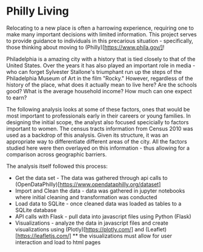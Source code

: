 # Philly Living

Relocating to a new place is often a harrowing experience, requiring one to make many important decisions with limited information. This project serves to provide guidance to individuals in this precarious situation - specifically, those thinking about moving to (Philly)[https://www.phila.gov/]!

Philadelphia is a amazing city with a history that is tied closely to that of the United States. Over the years it has also played an important role in media - who can forget Sylvester Stallone's triumphant run up the steps of the Philadelphia Museum of Art in the film "Rocky." However, regardless of the history of the place, what does it actually mean to live here? Are the schools good? What is the average household income? How much can one expect to earn?

The following analysis looks at some of these factors, ones that would be most important to professionals early in their careers or young families. In designing the initial scope, the analyst also focused specicially to factors important to women. The census tracts information from Census 2010 was used as a backdrop of this analysis. Given its structure, it was an appropriate way to differentiate different areas of the city. All the factors studied here were then overlayed on this information - thus allowing for a comparison across geographic barriers. 

The analysis itself followed this process:
   * Get the data set - The data was gathered through api calls to (OpenDataPhilly)[https://www.opendataphilly.org/dataset]
   * Import and Clean the data - data was gathered in jupyter notebooks where initial cleaning and transformation was conducted
   * Load data to SQLite - once cleaned data was loaded as tables to a SQLite database
   * API calls with Flask - pull data into javascript files using Python (Flask)
   * Visualizations - analyze the data in javascript files and create visualizations using (Plotly)[https://plotly.com/] and (Leaflet)[https://leafletjs.com/]
     ** the visualizations must allow for user interaction and load to html pages